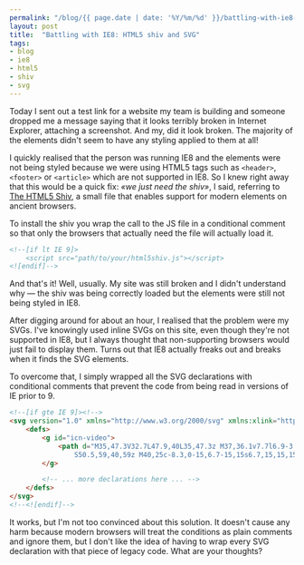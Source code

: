 ```yaml
---
permalink: "/blog/{{ page.date | date: '%Y/%m/%d' }}/battling-with-ie8-html5-shiv-and-svg.html"
layout: post
title:  "Battling with IE8: HTML5 shiv and SVG"
tags:
- blog
- ie8
- html5
- shiv
- svg
---
```

Today I sent out a test link for a website my team is building and someone dropped me a message saying that it looks terribly broken in Internet Explorer, attaching a screenshot. And my, did it look broken. The majority of the elements didn't seem to have any styling applied to them at all!<!--more-->

I quickly realised that the person was running IE8 and the elements were not being styled because we were using HTML5 tags such as `<header>`, `<footer>` or `<article>` which are not supported in IE8. So I knew right away that this would be a quick fix: *«we just need the shiv»*, I said, referring to [The HTML5 Shiv](https://github.com/aFarkas/html5shiv), a small file that enables support for modern elements on ancient browsers.

To install the shiv you wrap the call to the JS file in a conditional comment so that only the browsers that actually need the file will actually load it.

```html
<!--[if lt IE 9]>
    <script src="path/to/your/html5shiv.js"></script>
<![endif]-->
```

And that's it! Well, usually. My site was still broken and I didn't understand why — the shiv was being correctly loaded but the elements were still not being styled in IE8.

After digging around for about an hour, I realised that the problem were my SVGs. I've knowingly used inline SVGs on this site, even though they're not supported in IE8, but I always thought that non-supporting browsers would just fail to display them. Turns out that IE8 actually freaks out and breaks when it finds the SVG elements. 

To overcome that, I simply wrapped all the SVG declarations with conditional comments that prevent the code from being read in versions of IE prior to 9.

```html
<!--[if gte IE 9]><!-->
<svg version="1.0" xmlns="http://www.w3.org/2000/svg" xmlns:xlink="http://www.w3.org/1999/xlink" style="display:none">
	<defs>
		<g id="icn-video">
			<path d="M35,47.3V32.7L47.9,40L35,47.3z M37,36.1v7.7l6.9-3.9L37,36.1z M40,59c-10.5,0-19-8.5-19-19s8.5-19,19-19s19,8.5,19,19
				S50.5,59,40,59z M40,25c-8.3,0-15,6.7-15,15s6.7,15,15,15s15-6.7,15-15S48.3,25,40,25z"/>
		</g>

		<!-- ... more declarations here ... -->
	</defs>
</svg>
<!--<![endif]-->
```

It works, but I'm not too convinced about this solution. It doesn't cause any harm because modern browsers will treat the conditions as plain comments and ignore them, but I don't like the idea of having to wrap every SVG declaration with that piece of legacy code. What are your thoughts?<!--tomb-->
